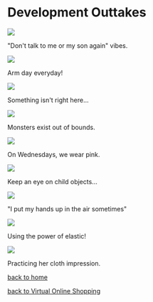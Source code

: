 # Development Outtakes


<div class="gallery">
  <div>
    <img src="/child.PNG">
    <p>"Don't talk to me or my son again" vibes. </p>
  </div>
  <div>
    <img src="/broken.PNG">
    <p>Arm day everyday! </p>
  </div>
  <div>
    <img src="/shoulderWhat.PNG">
    <p>Something isn't right here... </p>
  </div>
  <div>
    <img src="/scary.PNG">
    <p>Monsters exist out of bounds. </p>
  </div>
  <div>
    <img src="/brokenMesh.PNG">
    <p>On Wednesdays, we wear pink.  </p>
  </div>
  <div>
    <img src="/helpme.PNG">
    <p>Keep an eye on child objects...   </p>
  </div>
  <div>
    <img src="/handsup.PNG">
    <p>"I put my hands up in the air sometimes"  </p>
  </div>
  <div>
    <img src="/spider.PNG">
    <p>Using the power of elastic! </p>
  </div>
  <div>
    <img src="/ballet.PNG">
    <p>Practicing her cloth impression.  </p>
  </div>


[back to home](./index)

[back to Virtual Online Shopping](./vosBlog)
